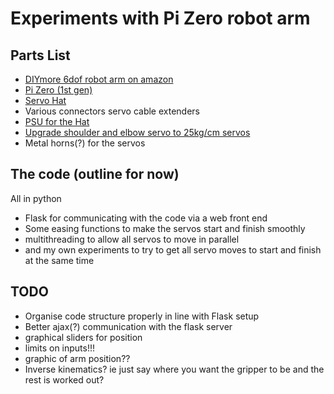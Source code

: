 # Experiments with Pi Zero robot arm

## Parts List
- [DIYmore 6dof robot arm on amazon](https://www.amazon.co.uk/diymore-Aluminium-Mechanical-Robotic-Servos/dp/B08PDKP23X)
- [Pi Zero (1st gen)](https://www.raspberrypi.com/products/raspberry-pi-zero-w/)
- [Servo Hat](https://www.amazon.co.uk/Waveshare-16-Channel-Servo-Driver-HAT/dp/B07GYFTKZD/ref=sr_1_3?keywords=adafruit+servo+hat&qid=1647255859&sprefix=adafruit+servo%2Caps%2C75&sr=8-3)
- Various connectors servo cable extenders
- [PSU for the Hat](https://www.amazon.co.uk/Adapter-Display-Adjustable-Voltage-Universal/dp/B09DKXZLC5/ref=sr_1_3?keywords=3v+to+24v+power+supply&qid=1647256284&sprefix=power+adaptor+3v+to+24v%2Caps%2C150&sr=8-3)
- [Upgrade shoulder and elbow servo to 25kg/cm servos](https://www.amazon.co.uk/gp/product/B099PSWMJP/ref=ppx_yo_dt_b_asin_title_o00_s00?ie=UTF8&psc=1)
- Metal horns(?) for the servos

## The code (outline for now)
All in python
- Flask for communicating with the code via a web front end
- Some easing functions to make the servos start and finish smoothly
- multithreading to allow all servos to move in parallel
- and my own experiments to try to get all servo moves to start and finish at the same time

## TODO
- Organise code structure properly in line with Flask setup
- Better ajax(?) communication with the flask server
- graphical sliders for position
- limits on inputs!!!
- graphic of arm position??
- Inverse kinematics? ie just say where you want the gripper to be and the rest is worked out?

